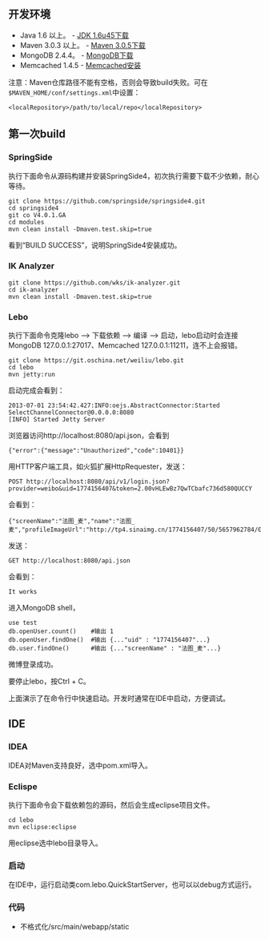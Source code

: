 ## 开发环境

* Java 1.6 以上。 - [JDK 1.6u45下载](http://www.oracle.com/technetwork/java/javasebusiness/downloads/java-archive-downloads-javase6-419409.html#jdk-6u45-oth-JPR)
* Maven 3.0.3 以上。 - [Maven 3.0.5下载](http://apache.etoak.com/maven/maven-3/3.0.5/binaries/apache-maven-3.0.5-bin.zip)
* MongoDB 2.4.4。 - [MongoDB下载](http://www.mongodb.org/downloads)
* Memcached 1.4.5 - [Memcached安装](https://code.google.com/p/memcached/wiki/NewInstallFromPackage)

注意：Maven仓库路径不能有空格，否则会导致build失败。可在`$MAVEN_HOME/conf/settings.xml`中设置：

    <localRepository>/path/to/local/repo</localRepository>

## 第一次build

### SpringSide

执行下面命令从源码构建并安装SpringSide4，初次执行需要下载不少依赖，耐心等待。

    git clone https://github.com/springside/springside4.git
    cd springside4
    git co V4.0.1.GA
    cd modules
    mvn clean install -Dmaven.test.skip=true

看到“BUILD SUCCESS”，说明SpringSide4安装成功。

### IK Analyzer

    git clone https://github.com/wks/ik-analyzer.git
    cd ik-analyzer
    mvn clean install -Dmaven.test.skip=true

### Lebo

执行下面命令克隆lebo --> 下载依赖 --> 编译 --> 启动，lebo启动时会连接MongoDB 127.0.0.1:27017、Memcached 127.0.0.1:11211，连不上会报错。

    git clone https://git.oschina.net/weiliu/lebo.git
    cd lebo
    mvn jetty:run

启动完成会看到：

    2013-07-01 23:54:42.427:INFO:oejs.AbstractConnector:Started SelectChannelConnector@0.0.0.0:8080
    [INFO] Started Jetty Server

浏览器访问http://localhost:8080/api.json，会看到

    {"error":{"message":"Unauthorized","code":10401}}

用HTTP客户端工具，如火狐扩展HttpRequester，发送：

    POST http://localhost:8080/api/v1/login.json?provider=weibo&uid=1774156407&token=2.00vHLEwBz7QwTCbafc736d580QUCCY

会看到：

    {"screenName":"法图_麦","name":"法图_麦","profileImageUrl":"http://tp4.sinaimg.cn/1774156407/50/5657962784/0","provider":"weibo","uid":"1774156407","token":"2.00vHLEwBz7QwTCbafc736d580QUCCY"}

发送：

    GET http://localhost:8080/api.json

会看到：

    It works

进入MongoDB shell，

    use test
    db.openUser.count()    #输出 1
    db.openUser.findOne()  #输出 {..."uid" : "1774156407"...}
    db.user.findOne()      #输出 {..."screenName" : "法图_麦"...}

微博登录成功。

要停止lebo，按Ctrl + C。

上面演示了在命令行中快速启动。开发时通常在IDE中启动，方便调试。

## IDE

### IDEA

IDEA对Maven支持良好，选中pom.xml导入。

### Eclispe

执行下面命令会下载依赖包的源码，然后会生成eclipse项目文件。

    cd lebo
    mvn eclipse:eclipse

用eclipse选中lebo目录导入。

### 启动

在IDE中，运行启动类com.lebo.QuickStartServer，也可以以debug方式运行。

### 代码

* 不格式化/src/main/webapp/static
